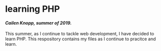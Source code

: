 # learning PHP
#### *Cailen Knopp, summer of 2019.*
This summer, as I continue to tackle web development, I have decided to learn PHP. This respository contains my files as I continue to pracitce and learn.
